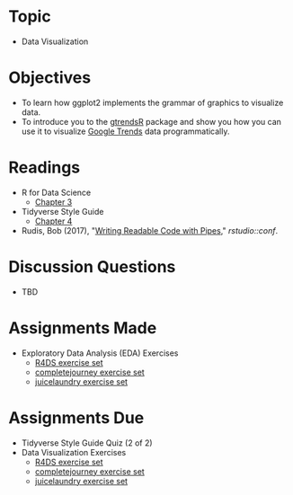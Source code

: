# Topic

* Data Visualization

# Objectives

* To learn how ggplot2 implements the grammar of graphics to visualize data.
* To introduce you to the [gtrendsR][] package and show you how you can use it
to visualize [Google Trends][] data programmatically.

# Readings

* R for Data Science
   + [Chapter 3][chapter 3]
* Tidyverse Style Guide
   + [Chapter 4][tsg 4]
* Rudis, Bob (2017), "[Writing Readable Code with Pipes][rudis 2017],"
_rstudio::conf_.

# Discussion Questions

* TBD

# Assignments Made

* Exploratory Data Analysis (EDA) Exercises
   + [R4DS exercise set][r4ds eda exercises]
   + [completejourney exercise set][completejourney eda exercises]
   + [juicelaundry exercise set][juicelaundry eda exercises] 

# Assignments Due

* Tidyverse Style Guide Quiz (2 of 2)
* Data Visualization Exercises
   + [R4DS exercise set][r4ds data viz exercises]
   + [completejourney exercise set][completejourney data viz exercises]
   + [juicelaundry exercise set][juicelaundry data viz exercises]

[chapter 3]: https://r4ds.had.co.nz/data-visualisation.html
[completejourney eda exercises]: https://github.com/GCOM7140/completejourney-exercises/blob/master/exercises/03-exploratory-data-analysis-exercises.md#exploratory-data-analysis-eda-exercises
[completejourney data viz exercises]: https://github.com/GCOM7140/completejourney-exercises/blob/master/exercises/02-data-visualization-exercises.md#data-visualization-exercises
[Google Trends]: https://trends.google.com/
[gtrendsR]: https://github.com/PMassicotte/gtrendsR#gtrendsr-----
[juicelaundry eda exercises]: https://github.com/GCOM7140/juicelaundry-exercises/blob/master/exercises/03-exploratory-data-analysis-exercises.md#exploratory-data-analysis-eda-exercises
[juicelaundry data viz exercises]: https://github.com/GCOM7140/juicelaundry-exercises/blob/master/exercises/02-data-visualization-exercises.md#data-visualization-exercises
[r4ds eda exercises]: https://github.com/GCOM7140/r4ds-exercises/blob/master/exercises/03-exploratory-data-analysis-exercises.md#exploratory-data-analysis-eda-exercises
[r4ds data viz exercises]: https://github.com/GCOM7140/r4ds-exercises/blob/master/exercises/02-data-visualization-exercises.md#data-visualization-exercises
[rudis 2017]: https://www.rstudio.com/resources/videos/writing-readable-code-with-pipes/
[tsg 4]: https://style.tidyverse.org/pipes.html
